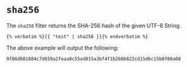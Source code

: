 ---
---

# `sha256`
The `sha256` filter returns the SHA-256 hash of the given UTF-8 String.

```twig
{% verbatim %}{{ "test" | sha256 }}{% endverbatim %}
```
The above example will output the following:
```
9f86d081884c7d659a2feaa0c55ad015a3bf4f1b2b0b822cd15d6c15b0f00a08
```